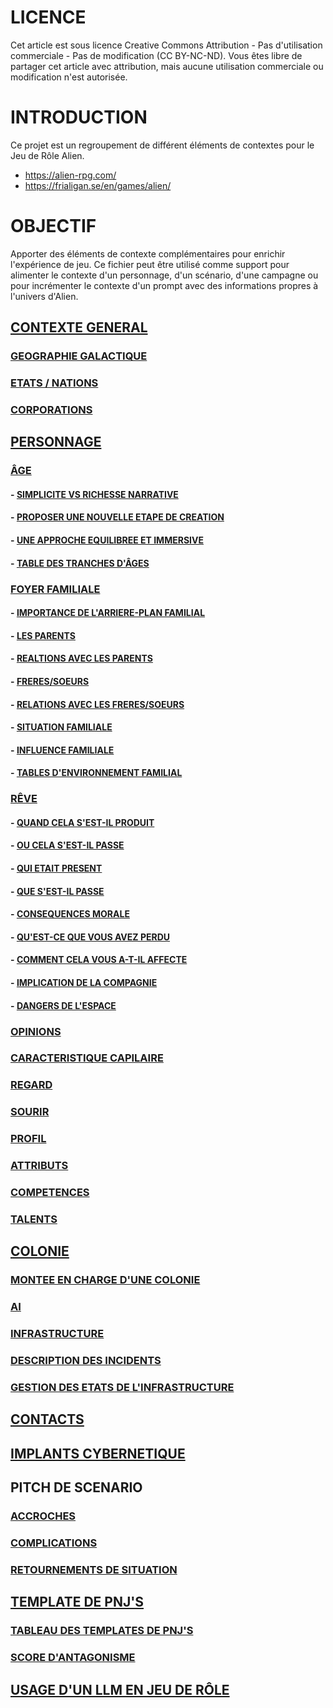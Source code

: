# LICENCE
Cet article est sous licence Creative Commons Attribution - Pas d'utilisation commerciale - Pas de modification (CC BY-NC-ND). Vous êtes libre de partager cet article avec attribution, mais aucune utilisation commerciale ou modification n'est autorisée.

# INTRODUCTION
Ce projet est un regroupement de différent éléments de contextes pour le Jeu de Rôle Alien.

- https://alien-rpg.com/
- https://frialigan.se/en/games/alien/

# OBJECTIF
Apporter des éléments de contexte complémentaires pour enrichir l'expérience de jeu. Ce fichier peut être utilisé comme support pour alimenter le contexte d'un personnage, d'un scénario, d'une campagne ou pour incrémenter le contexte d'un prompt avec des informations propres à l'univers d'Alien.

## [CONTEXTE GENERAL](https://github.com/ChrisLex-Freelance/Alien_IAJDRPGAI/blob/main/Contexte.md#contexte)
### [GEOGRAPHIE GALACTIQUE](https://github.com/ChrisLex-Freelance/Alien_IAJDRPGAI/blob/main/Contexte.md#geographie-galactique)
### [ETATS / NATIONS](https://github.com/ChrisLex-Freelance/Alien_IAJDRPGAI/blob/main/Contexte.md#etatsnations)
### [CORPORATIONS](https://github.com/ChrisLex-Freelance/Alien_IAJDRPGAI/blob/main/Contexte.md#corporation)

## [PERSONNAGE](https://github.com/ChrisLex-Freelance/Alien_IAJDRPGAI/blob/main/Contexte.md#personnage)
### [ÂGE](https://github.com/ChrisLex-Freelance/Alien_IAJDRPGAI/blob/main/Contexte.md#%C3%A2ge)
#### - [SIMPLICITE VS RICHESSE NARRATIVE](https://github.com/ChrisLex-Freelance/Alien_IAJDRPGAI/blob/main/Contexte.md#simplicite-vs-richesse-narrative)
#### - [PROPOSER UNE NOUVELLE ETAPE DE CREATION](https://github.com/ChrisLex-Freelance/Alien_IAJDRPGAI/blob/main/Contexte.md#proposer-une-nouvelle-etape-de-creation)
#### - [UNE APPROCHE EQUILIBREE ET IMMERSIVE](https://github.com/ChrisLex-Freelance/Alien_IAJDRPGAI/blob/main/Contexte.md#une-approche-equilibree-et-immersive)
#### - [TABLE DES TRANCHES D'ÂGES](https://github.com/ChrisLex-Freelance/Alien_IAJDRPGAI/blob/main/Contexte.md#table-des-tranches-d%C3%A2ges)
### [FOYER FAMILIALE](https://github.com/ChrisLex-Freelance/Alien_IAJDRPGAI/blob/main/Contexte.md#foyer-familliale)
#### - [IMPORTANCE DE L'ARRIERE-PLAN FAMILIAL](https://github.com/ChrisLex-Freelance/Alien_IAJDRPGAI/blob/main/Contexte.md#importance-dun-arriere-plan-familial)
#### - [LES PARENTS](https://github.com/ChrisLex-Freelance/Alien_IAJDRPGAI/blob/main/Contexte.md#les-parents)
#### - [REALTIONS AVEC LES PARENTS](https://github.com/ChrisLex-Freelance/Alien_IAJDRPGAI/blob/main/Contexte.md#relations-avec-les-parents)
#### - [FRERES/SOEURS](https://github.com/ChrisLex-Freelance/Alien_IAJDRPGAI/blob/main/Contexte.md#freressoeurs)
#### - [RELATIONS AVEC LES FRERES/SOEURS](https://github.com/ChrisLex-Freelance/Alien_IAJDRPGAI/blob/main/Contexte.md#realtions-avec-les-freressoeurs)
#### - [SITUATION FAMILIALE](https://github.com/ChrisLex-Freelance/Alien_IAJDRPGAI/blob/main/Contexte.md#situation-familiale)
#### - [INFLUENCE FAMILIALE](https://github.com/ChrisLex-Freelance/Alien_IAJDRPGAI/blob/main/Contexte.md#influence-familiale)
#### - [TABLES D'ENVIRONNEMENT FAMILIAL](https://github.com/ChrisLex-Freelance/Alien_IAJDRPGAI/blob/main/Contexte.md#tables-denvironnements-familiale)
### [RÊVE](https://github.com/ChrisLex-Freelance/Alien_IAJDRPGAI/blob/main/Contexte.md#r%C3%AAve)
#### - [QUAND CELA S'EST-IL PRODUIT](https://github.com/ChrisLex-Freelance/Alien_IAJDRPGAI/blob/main/Contexte.md#quand-cela-sest-il-produit)
#### - [OU CELA S'EST-IL PASSE](https://github.com/ChrisLex-Freelance/Alien_IAJDRPGAI/blob/main/Contexte.md#ou-cela-sest-il-passe)
#### - [QUI ETAIT PRESENT](https://github.com/ChrisLex-Freelance/Alien_IAJDRPGAI/blob/main/Contexte.md#qui-etait-present)
#### - [QUE S'EST-IL PASSE](https://github.com/ChrisLex-Freelance/Alien_IAJDRPGAI/blob/main/Contexte.md#que-sest-il-passe)
#### - [CONSEQUENCES MORALE](https://github.com/ChrisLex-Freelance/Alien_IAJDRPGAI/blob/main/Contexte.md#consequences-morale)
#### - [QU'EST-CE QUE VOUS AVEZ PERDU](https://github.com/ChrisLex-Freelance/Alien_IAJDRPGAI/blob/main/Contexte.md#quest-ce-que-vous-avez-perdu)
#### - [COMMENT CELA VOUS A-T-IL AFFECTE](https://github.com/ChrisLex-Freelance/Alien_IAJDRPGAI/blob/main/Contexte.md#comment-cela-vous-a-t-il-affecte)
#### - [IMPLICATION DE LA COMPAGNIE](https://github.com/ChrisLex-Freelance/Alien_IAJDRPGAI/blob/main/Contexte.md#implication-de-la-compagnie)
#### - [DANGERS DE L'ESPACE](https://github.com/ChrisLex-Freelance/Alien_IAJDRPGAI/blob/main/Contexte.md#dangers-de-lespace)

### [OPINIONS](https://github.com/ChrisLex-Freelance/Alien_IAJDRPGAI/blob/main/Contexte.md#opinions)
### [CARACTERISTIQUE CAPILAIRE](https://github.com/ChrisLex-Freelance/Alien_IAJDRPGAI/blob/main/Contexte.md#caracteristique-capillaire)
### [REGARD](https://github.com/ChrisLex-Freelance/Alien_IAJDRPGAI/blob/main/Contexte.md#regard)
### [SOURIR](https://github.com/ChrisLex-Freelance/Alien_IAJDRPGAI/blob/main/Contexte.md#sourire)
### [PROFIL](https://github.com/ChrisLex-Freelance/Alien_IAJDRPGAI/blob/main/Contexte.md#profil)
### [ATTRIBUTS](https://github.com/ChrisLex-Freelance/Alien_IAJDRPGAI/blob/main/Contexte.md#attributs)
### [COMPETENCES](https://github.com/ChrisLex-Freelance/Alien_IAJDRPGAI/blob/main/Contexte.md#competences)
### [TALENTS](https://github.com/ChrisLex-Freelance/Alien_IAJDRPGAI/blob/main/Contexte.md#talents)

## [COLONIE](https://github.com/ChrisLex-Freelance/Alien_IAJDRPGAI/blob/main/Contexte.md#colonie)
### [MONTEE EN CHARGE D'UNE COLONIE](https://github.com/ChrisLex-Freelance/Alien_IAJDRPGAI/blob/main/Contexte.md#colonie)
### [AI](https://github.com/ChrisLex-Freelance/Alien_IAJDRPGAI/blob/main/Contexte.md#ai)
### [INFRASTRUCTURE](https://github.com/ChrisLex-Freelance/Alien_IAJDRPGAI/blob/main/Contexte.md#infrastructures)
### [DESCRIPTION DES INCIDENTS](https://github.com/ChrisLex-Freelance/Alien_IAJDRPGAI/blob/main/Contexte.md#infrastructures)
### [GESTION DES ETATS DE L'INFRASTRUCTURE](https://github.com/ChrisLex-Freelance/Alien_IAJDRPGAI/blob/main/Contexte.md#gestion-des-etats-de-linfrastructure)

## [CONTACTS](https://github.com/ChrisLex-Freelance/Alien_IAJDRPGAI/blob/main/Contexte.md#contacts)

## [IMPLANTS CYBERNETIQUE](https://github.com/ChrisLex-Freelance/Alien_IAJDRPGAI/blob/main/Contexte.md#contacts)

## PITCH DE SCENARIO
### [ACCROCHES](https://github.com/ChrisLex-Freelance/Alien_IAJDRPGAI/blob/main/Contexte.md#contacts)
### [COMPLICATIONS](https://github.com/ChrisLex-Freelance/Alien_IAJDRPGAI/blob/main/Contexte.md#complications-de-sc%C3%A9nario)
### [RETOURNEMENTS DE SITUATION](https://github.com/ChrisLex-Freelance/Alien_IAJDRPGAI/blob/main/Contexte.md#complications-de-sc%C3%A9nario)

## [TEMPLATE DE PNJ'S](https://github.com/ChrisLex-Freelance/Alien_IAJDRPGAI/blob/main/Contexte.md#complications-de-sc%C3%A9nario)
### [TABLEAU DES TEMPLATES DE PNJ'S](https://github.com/ChrisLex-Freelance/Alien_IAJDRPGAI/blob/main/Contexte.md#score-dantagonisme)
### [SCORE D'ANTAGONISME](https://github.com/ChrisLex-Freelance/Alien_IAJDRPGAI/blob/main/Contexte.md#score-dantagonisme)

## [USAGE D'UN LLM EN JEU DE RÔLE](https://github.com/ChrisLex-Freelance/IAJDRPGAI/blob/main/Usage%20des%20LLM%20dans%20le%20JDR.md)
